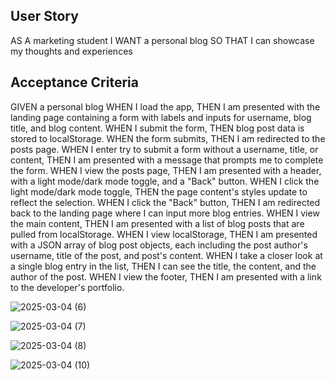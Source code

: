 ## User Story

AS A marketing student
I WANT a personal blog
SO THAT I can showcase my thoughts and experiences

## Acceptance Criteria

GIVEN a personal blog
WHEN I load the app,
THEN I am presented with the landing page containing a form with labels and inputs for username, blog title, and blog content.
WHEN I submit the form,
THEN blog post data is stored to localStorage.
WHEN the form submits,
THEN I am redirected to the posts page.
WHEN I enter try to submit a form without a username, title, or content,
THEN I am presented with a message that prompts me to complete the form.
WHEN I view the posts page,
THEN I am presented with a header, with a light mode/dark mode toggle, and a "Back" button.
WHEN I click the light mode/dark mode toggle,
THEN the page content's styles update to reflect the selection.
WHEN I click the "Back" button,
THEN I am redirected back to the landing page where I can input more blog entries.
WHEN I view the main content,
THEN I am presented with a list of blog posts that are pulled from localStorage.
WHEN I view localStorage,
THEN I am presented with a JSON array of blog post objects, each including the post author's username, title of the post, and post's content.
WHEN I take a closer look at a single blog entry in the list,
THEN I can see the title, the content, and the author of the post.
WHEN I view the footer,
THEN I am presented with a link to the developer's portfolio.

![2025-03-04 (6)](https://github.com/user-attachments/assets/9a23d88a-51a6-46b5-a1af-b0189da1e664)

![2025-03-04 (7)](https://github.com/user-attachments/assets/835d982e-c616-4766-bdc2-1cddf09a4b72)

![2025-03-04 (8)](https://github.com/user-attachments/assets/1392db42-6a3f-496c-a7da-2478a3d5e8c2)

![2025-03-04 (10)](https://github.com/user-attachments/assets/ca4d11e5-223b-444e-bee2-24b8d057f4f9)



